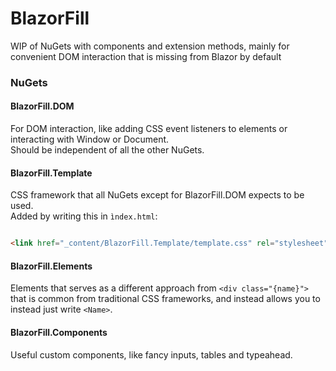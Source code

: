 # BlazorFill

WIP of NuGets with components and extension methods, mainly for convenient DOM interaction that is missing from Blazor
by default

### NuGets

#### BlazorFill.DOM

For DOM interaction, like adding CSS event listeners to elements or interacting with Window or Document.  
Should be independent of all the other NuGets.

#### BlazorFill.Template

CSS framework that all NuGets except for BlazorFill.DOM expects to be used.  
Added by writing this in `ìndex.html`:

```html

<link href="_content/BlazorFill.Template/template.css" rel="stylesheet"/>
```

#### BlazorFill.Elements

Elements that serves as a different approach from `<div class="{name}">` that is common from traditional CSS frameworks,
and instead allows you to instead just write `<Name>`.

#### BlazorFill.Components

Useful custom components, like fancy inputs, tables and typeahead.